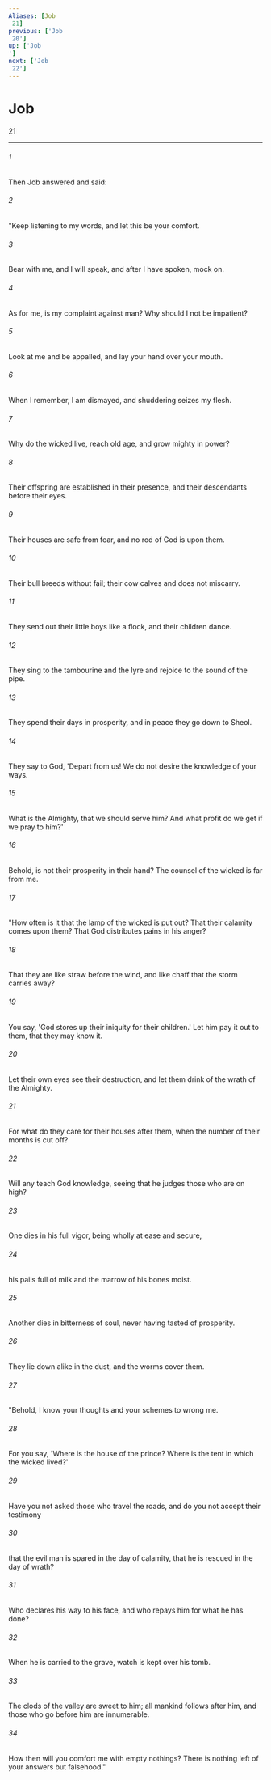 ```yaml
---
Aliases: [Job 21]
previous: ['Job 20']
up: ['Job']
next: ['Job 22']
---
```

# Job 21

***
 

###### 1 
Then Job answered and said:  

###### 2 
"Keep listening to my words,  and let this be your comfort.   

###### 3 
Bear with me, and I will speak,  and after I have spoken, mock on.   

###### 4 
As for me, is my complaint against man?  Why should I not be impatient?   

###### 5 
Look at me and be appalled,  and lay your hand over your mouth.   

###### 6 
When I remember, I am dismayed,  and shuddering seizes my flesh.   

###### 7 
Why do the wicked live,  reach old age, and grow mighty in power?   

###### 8 
Their offspring are established in their presence,  and their descendants before their eyes.   

###### 9 
Their houses are safe from fear,  and no rod of God is upon them.   

###### 10 
Their bull breeds without fail;  their cow calves and does not miscarry.   

###### 11 
They send out their little boys like a flock,  and their children dance.   

###### 12 
They sing to the tambourine and the lyre  and rejoice to the sound of the pipe.   

###### 13 
They spend their days in prosperity,  and in peace they go down to Sheol.   

###### 14 
They say to God, 'Depart from us!  We do not desire the knowledge of your ways.   

###### 15 
What is the Almighty, that we should serve him?  And what profit do we get if we pray to him?'   

###### 16 
Behold, is not their prosperity in their hand?  The counsel of the wicked is far from me.  

###### 17 
"How often is it that the lamp of the wicked is put out?  That their calamity comes upon them?  That God distributes pains in his anger?   

###### 18 
That they are like straw before the wind,  and like chaff that the storm carries away?   

###### 19 
You say, 'God stores up their iniquity for their children.'  Let him pay it out to them, that they may know it.   

###### 20 
Let their own eyes see their destruction,  and let them drink of the wrath of the Almighty.   

###### 21 
For what do they care for their houses after them,  when the number of their months is cut off?   

###### 22 
Will any teach God knowledge,  seeing that he judges those who are on high?   

###### 23 
One dies in his full vigor,  being wholly at ease and secure,   

###### 24 
his pails full of milk  and the marrow of his bones moist.   

###### 25 
Another dies in bitterness of soul,  never having tasted of prosperity.   

###### 26 
They lie down alike in the dust,  and the worms cover them.  

###### 27 
"Behold, I know your thoughts  and your schemes to wrong me.   

###### 28 
For you say, 'Where is the house of the prince?  Where is the tent in which the wicked lived?'   

###### 29 
Have you not asked those who travel the roads,  and do you not accept their testimony   

###### 30 
that the evil man is spared in the day of calamity,  that he is rescued in the day of wrath?   

###### 31 
Who declares his way to his face,  and who repays him for what he has done?   

###### 32 
When he is carried to the grave,  watch is kept over his tomb.   

###### 33 
The clods of the valley are sweet to him;  all mankind follows after him,  and those who go before him are innumerable.   

###### 34 
How then will you comfort me with empty nothings?  There is nothing left of your answers but falsehood."
